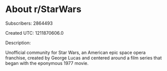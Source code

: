 # About r/StarWars

Subscribers: 2864493

Created UTC: 1211870606.0

Description:

Unofficial community for Star Wars, an American epic space opera franchise, created by George Lucas and centered around a film series that began with the eponymous 1977 movie.
